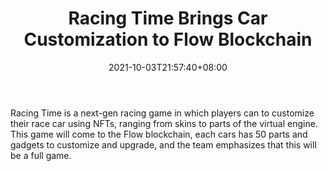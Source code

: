 ﻿---
title: "Racing Time Brings Car Customization to Flow Blockchain"
date: 2021-10-03T21:57:40+08:00
lastmod: 2021-10-03T16:45:40+08:00
draft: false
authors: ["Richard"]
description: "Racing Time is a next-gen racing game in which players can to customize their race car using NFTs, ranging from skins to parts of the virtual engine. This game will come to the Flow blockchain, each cars has 50 parts and gadgets to customize and upgrade, and the team emphasizes that this will be a full game."
featuredImage: "racing-time-brings-car-customization-to-flow-blockchain.png"
tags: ["Virtual World","Play to Earn"]
categories: ["news"]
news: ["Virtual World"]
weight: 
lightgallery: true
pinned: false
recommend: false
recommend1: false
---

Racing Time is a next-gen racing game in which players can to customize their race car using NFTs, ranging from skins to parts of the virtual engine. This game will come to the Flow blockchain, each cars has 50 parts and gadgets to customize and upgrade, and the team emphasizes that this will be a full game.

<!--more-->

